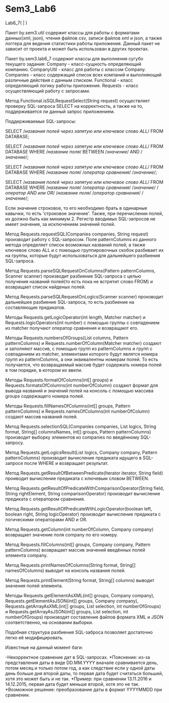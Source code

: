 # Sem3_Lab6
Lab6_7( | )

Пакет by.sem3.util содержит классы для работы с форматами данных(xml, json), чтения файлов csv, записи файлов xml и json, а также логгера для ведения статистики работы приложения. Данный пакет не зависит от проекта и может быть использован в других проектах.

Пакет by.sem3.lab6_7 содержит классы для выполнения сугубо текущего задания:
Company - класс-сущность определяющий компанию.
CompanyUtil - класс для работы с классом Company.
Companies - класс содержащий список всех компаний и выполняющий различные действия с данным списком.
Functional - класс определяющий логику работы приложения.
Requests - класс осуществляющий работу с запросами.

Метод Functional.isSQLRequestSelect(String request) осуществляет проверку SQL-запроса SELECT на корректность, а также на то, поддерживается ли данный запрос приложением.

Поддерживаемые SQL-запросы:

SELECT /*названия полей через запятую или ключевое слово ALL*/ FROM DATABASE;

SELECT /*названия полей через запятую или ключевое слово ALL*/ FROM DATABASE WHERE /*название поля*/ BETWEEN /*значение*/ AND /*значение*/;

SELECT /*названия полей через запятую или ключевое слово ALL*/ FROM DATABASE WHERE /*название поля*/ /*оператор сравнения*/ /*значение*/;

SELECT /*названия полей через запятую или ключевое слово ALL*/ FROM DATABASE WHERE /*название поля*/ /*оператор сравнения*/ /*значение*/ /*оператор AND или OR*/ /*название поля*/ /*оператор сравнения*/ /*значение*/;

Если значение строковое, то его необходимо брать в одинарные кавычки, то есть 'строковое значение'.
Также, при перечислении полей, их должно быть как минимум 2.
Регистр вводимых SQL-запросов не имеет значения, за исключением значений полей.

Метод Requests.requestSQL(Companies companies, String request) производит работу с SQL-запросом. Поле patternColumns из данного метода определяет список возможных названий полей, а также ключевое слово ALL и с помощью группировочных скобок разбивает их на группы, которые будут использоваться для дальнейшего разбиения SQL-запроса.

Метод Requests.parseSQLRequestOnColumns(Pattern patternColumns, Scanner scanner) производит разбиение SQL-запроса с целью получения названий полей(то есть пока не встретит слово FROM) и возвращает список найденых полей.

Метод Requests.parseSQLRequestOnLogics(Scanner scanner) производит дальнейшее разбиение SQL-запроса, то есть разбиение на составляющие предикатов.

Методы Requests.getLogicOperator(int length, Matcher matcher) и Requests.logicOperators(int number) с помощью группы с совпадением из matcher получают оператор сравнения и возвращают его.

Методы Requests.numbersOfGroups(List<String> columns, Pattern patternColumns) и Requests.numberOfColumn(Matcher matcher) создают и заполняют массив, с помощью групп из patternColumns и групп с совпадением из matcher, элементами которого будут являтся номера групп из patternColumns, а они эквивалентны номерам полей. То есть получается, что возвращаемый массив будет содержать номера полей в том порядке, в котором их ввели.

Методы Requests.formatOfColumns(int[] groups) и Requests.formatsOfColumns(int numberOfColumn) создают формат для вывода названий и значений полей на консоль с помощью массива groups содержащего номера полей.

Методы Requests.fillNamesOfColumns(int[] groups, Pattern patternColumns) и Requests.namesOfColumns(int numberOfColumn) создают массив названий полей.

Метод Requests.selectionSQL(Companies companies, List<String> logics, String format, String[] columnsNames, int[] groups, Pattern patternColumns) производит выборку элементов из companies по введённому SQL-запросу.

Метод Requests.getLogicsResult(List<String> logics, Company company, Pattern patternColumns) производит вычисление предиката идущего в SQL-запросе после WHERE и возвращает результат.

Метод Requests.getResultOfBetweenPredicate(Iterator<String> iterator, String field) проиводит вычисление предиката с ключевым словом BETWEEN.

Метод Requests.getResultOfPredicateWithComparisonOperator(String field, String rightElement, String comparisonOperator) производит вычисление предиката с оператором сравнения.

Метод Requests.getResultOfPredicateWithLogicOperator(boolean left, boolean right, String logicOperator) производит вычисление предиката с логическими операторами AND и OR.

Метод Requests.getColumn(int numberOfColumn, Company company) возвращает значение поля company по его номеру.

Метод Requests.fillColumns(int[] groups, Company company, Pattern patternColumns) возвращает массив значений введённых полей элемента company.

Метод Requests.printNamesOfColumns(String format, String[] namesOfColumns) выводит на консоль названия полей.

Метод Requests.printElement(String format, String[] columns) выводит значения полей элемента.

Методы Requests.getElementAsXML(int[] groups, Company company), Requests.getElementAsJSON(int[] groups, Company company), Requests.getArrayAsXML(int[] groups, List<Company> selection, int numberOfGroups) и Requests.getArrayAsJSON(int[] groups, List<Company> selection, int numberOfGroups) производят составление файлов формата XML и JSON соответственно, на основании выборки.

Подобная структура разбиения SQL-заброса позволяет достаточно легко её модифицировать.

Известные на данный момент баги:

-Некорректное сравнение дат в SQL-запросах.
 *Пояснение: из-за представления даты в виде DD.MM.YYYY вначале сравнивается день, потом месяц и только потом год, а как следствие если у одной даты день больше дня второй даты, то первая дата будет считаться большей, хотя это может быть и не так.
 *Пример: при сравнении 13.11.2016 и 14.12.2015, первая дата будет меньше второй, хотя это не так.
 *Возможное решение: преобразование даты в формат YYYYMMDD при сравнении.
